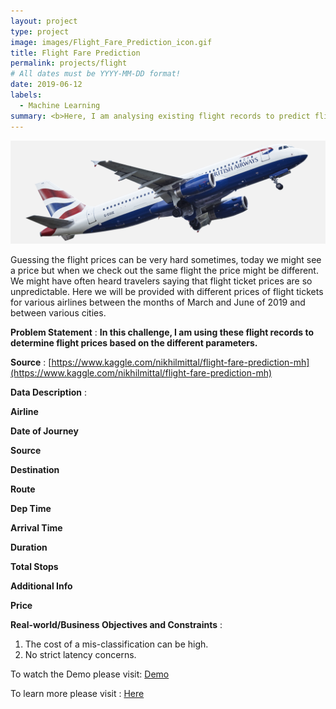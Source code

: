 ```yaml
---
layout: project
type: project
image: images/Flight_Fare_Prediction_icon.gif
title: Flight Fare Prediction
permalink: projects/flight
# All dates must be YYYY-MM-DD format!
date: 2019-06-12
labels:
  - Machine Learning
summary: <b>Here, I am analysing existing flight records to predict flight prices based on the different parameters.<br><br><center><button onclick="location.href='https://www.youtube.com/watch?v=VIcft9sRP-k'" type="button">WATCH DEMO</button></br></br></center></b>
---
```


<img class="ui image" src="../images/Flight_Fare_Prediction_Banner.png">

Guessing the flight prices can be very hard sometimes, today we might see a price but when we check out the same flight the price might be different. We might have often heard travelers saying that flight ticket prices are so unpredictable. Here we will be provided with different prices of flight tickets for various airlines between the months of March and June of 2019 and between various cities.

<b>Problem Statement</b> : <b>In this challenge, I am using these flight records to determine flight prices based on the different parameters.</b>

<b>Source</b> : [https://www.kaggle.com/nikhilmittal/flight-fare-prediction-mh](https://www.kaggle.com/nikhilmittal/flight-fare-prediction-mh)

<b>Data Description</b> : 

<b>Airline</b>

<b>Date of Journey</b>

<b>Source</b>

<b>Destination</b>

<b>Route</b>

<b>Dep Time</b>

<b>Arrival Time</b>

<b>Duration</b>

<b>Total Stops</b>

<b>Additional Info</b>

<b>Price</b>

<b>Real-world/Business Objectives and Constraints</b> : 
1. The cost of a mis-classification can be high.
2. No strict latency concerns.

To watch the Demo please visit: [Demo](https://www.youtube.com/watch?v=VIcft9sRP-k)

To learn more please visit : [Here](https://github.com/iamsouravbanerjee/Flight-Fare-Prediction)
